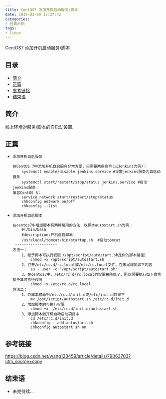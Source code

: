 ```yaml
---
title: CentOS7 添加开机启动服务/脚本
date: 2019-03-09 15:27:42
categories:
- 经典示例
tags:
- linux
---
```


 CentOS7 添加开机启动服务/脚本

## 目录

- [简介](#简介)
- [正篇](#正篇)
- [参考链接](#参考链接)
- [结束语](#结束语)

## 简介

线上环境对服务/脚本的自启动设置.

## 正篇

- `添加开机自启服务`
    ```
    在CentOS 7中添加开机自启服务非常方便，只需要两条命令(以Jenkins为例)：
        systemctl enable/disable jenkins.service #设置jenkins服务为自启动服务
        systemctl start/restart/stop/status jenkins.service #启动jenkins服务
    兼容CentOS 6：
        service network start/restart/stop/status
        chkconfig network on/off
        chkconfig --list
    ```

- `添加开机自启脚本`
    ```
    在centos7中增加脚本有两种常用的方法，以脚本autostart.sh为例：
        #!/bin/bash
        #description:开机自启脚本
        /usr/local/tomcat/bin/startup.sh  #启动tomcat
     -------------------   
    方法一：
        1、赋予脚本可执行权限（/opt/script/autostart.sh是你的脚本路径）
            chmod +x /opt/script/autostart.sh
        2、打开/etc/rc.d/rc.local或/etc/rc.local文件，在末尾增加如下内容
            su - user -c '/opt/script/autostart.sh'
        3、在centos7中，/etc/rc.d/rc.local的权限被降低了，所以需要执行如下命令赋予其可执行权限
            chmod +x /etc/rc.d/rc.local
    方法二：
        1、将脚本移动到/etc/rc.d/init.d或/etc/init.d目录下
            mv /opt/script/autostart.sh /etc/rc.d/init.d
        2、增加脚本的可执行权限
            chmod +x  /etc/rc.d/init.d/autostart.sh
        3、添加脚本到开机自动启动项目中
            cd /etc/rc.d/init.d
            chkconfig --add autostart.sh
            chkconfig autostart.sh on
    ```

## 参考链接

<https://blog.csdn.net/wang123459/article/details/79063703?utm_source=copy>

## 结束语

- 未完待续...
